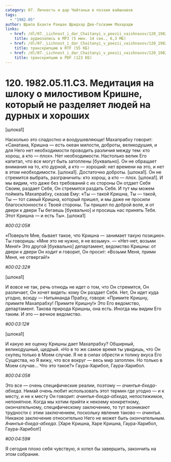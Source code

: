 ```yaml
---
category: 07. Личность и дар Чайтаньи в поэзии вайшнавов
tags:
  - "1982.05"
author: Шрила Бхакти Ракшак Шридхар Дев-Госвами Махарадж
links:
  - href: /dl/07._Lichnost_i_dar_Chaitanyi_v_poezii_vaishnavov/120_1982.05.11.C3_SridharMj_Meditacija_na_shloku_o_milostivom_Krishne_kotoryj_ne_razdeljaet_ljudej_na_durnyh_i_horoshih.mp3
    title: аудиозапись в MP3 (5 мин. 14 сек., 6,3 МБ)
  - href: /dl/07._Lichnost_i_dar_Chaitanyi_v_poezii_vaishnavov/120_1982.05.11.C3_SridharMj_Meditacija_na_shloku_o_milostivom_Krishne_kotoryj_ne_razdeljaet_ljudej_na_durnyh_i_horoshih.mp3
    title: транскрипцию в RTF (55 КБ)
  - href: /dl/07._Lichnost_i_dar_Chaitanyi_v_poezii_vaishnavov/120_1982.05.11.C3_SridharMj_Meditacija_na_shloku_o_milostivom_Krishne_kotoryj_ne_razdeljaet_ljudej_na_durnyh_i_horoshih.mp3
    title: транскрипцию в PDF (123 КБ)
---
```


# 120. 1982.05.11.C3. Медитация на шлоку о милостивом Кришне, который не разделяет людей на дурных и хороших

[шлока1]

Насколько это сладостно и воодушевляюще! Махапрабху говорит: «Санатана, Кришна — есть океан милости, доброты, великодушия, и для Него нет необходимости проводить различия между тем: кто хорош, а кто — плох». Нет необходимости. Настолько велик Его капитал, что все могут быть затоплены [буквально]. Он не обращает внимания на то, кто дурной, а кто — хороший: нет времени на это, и нет в этом необходимости. [шлока1]. Достаточно доброты. [шлока1]. Он не стремится выбрать, разграничить: кто хорош, а кто — плох. [шлока1]. И мы видим, что даже без требований с их стороны Он отдает Себя Своим, раздает Себя, Он стремится раздать Себя. И тут мы можем поймать Махапрабху, сказав Ему: «Ты — такой Кришна, Ты — такой, Ты — тот самый Кришна, который пришел, и мы даже не просили благосклонности с Твоей стороны. Ты пришел по доброй воле, и от двери к двери Ты бегаешь [буквально] и просишь нас принять Тебя. Этот Кришна — и есть Ты». [шлока1]

*#00:02:05#*

«Поверьте Мне, бывает такое, что Кришна — занимает такую позицию». Ты говоришь: «Мне это не нужно, я не возьму». — «Нет-нет, возьми Меня!» Это другой [буквально] департамент, ведомство Кришны: от двери к двери Он ходит и говорит, Он просит: «Возьми Меня, прими Меня, не отвергай!»

*#00:02:32#*

[шлока1]

И вовсе не так, речь отнюдь не идет о том, что Он стремится, Он различает, Он хочет видеть: кому Он раздает Себя. Нет, Он идет куда угодно, всюду — Нитьянанда Прабху, говоря: «Примите Кришну, примите Махапрабху! Примите Кришну!» Это Его ведомство, департамент. Такова природа Кришны, она есть. Иногда мы видим Его таким. И это — вечное ведомство.

*#00:03:12#*

[шлока1]

И какую же оценку Кришны дает Махапрабху? Обширный, великодушный, щедрый. «Но в то же самое время ты увидишь, что Он скупец только в Моем случае. Я не в силах обрести и толику вкуса Его Существа, но Я вижу, что все вокруг — весь мир затоплен. Но только в Моем случае… Что это такое?» Гаура-Харибол, Гаура-Харибол.

*#00:04:05#*

Это все — очень специфические реалии, поэтому — *ачинтья-бхеда-абхеда*. Нимай очень любит использовать этот термин где угодно — и к месту, и не к месту Он говорит: *ачинтья-бхеда-абхеда*, непостижимое, непонятное. Когда мы хотим прийти к некоему конкретному, окончательному, специфическому заключению, то тут возникают трудности с этим заключением, поскольку явление таково — *ачинтья*. Никакое заключение относительно Него не может быть окончательным. *Ачинтья-бхеда-абхеда*. [Харе Кришна, Харе Кришна, Гаура-Харибол, Гаура-Харибол!]

*#00:04:59#*

Я сегодня плохо себя чувствую, я хотел бы завершить, закончить на этом собрание.

